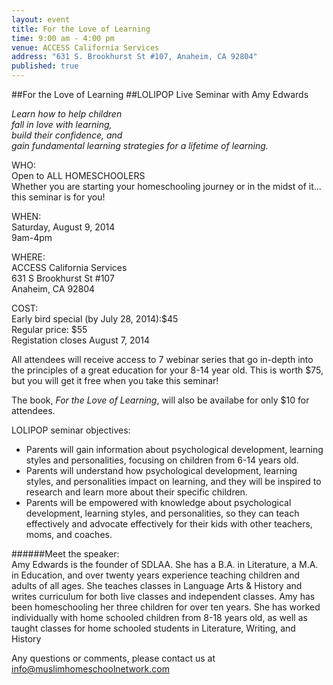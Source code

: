 ```yaml
---
layout: event
title: For the Love of Learning
time: 9:00 am - 4:00 pm
venue: ACCESS California Services
address: "631 S. Brookhurst St #107, Anaheim, CA 92804"
published: true
---
```


##For the Love of Learning
##LOLIPOP Live Seminar with Amy Edwards

_Learn how to help children  
fall in love with learning,   
build their confidence, and  
gain fundamental learning strategies for a lifetime of learning._
 
WHO:  
Open to ALL HOMESCHOOLERS  
Whether you are starting your homeschooling journey or in the midst of it... this seminar is for you!
 
WHEN:  
Saturday, August 9, 2014  
9am-4pm 
 
WHERE:  
ACCESS California Services  
631 S Brookhurst St #107  
Anaheim, CA 92804

COST:  
Early bird special (by July 28, 2014):$45  
Regular price: $55  
Registation closes August 7, 2014

All attendees will receive access to 7 webinar series that go in-depth into the principles of a great education for your 8-14 year old. This is worth $75, but you will get it free when you take this seminar!

The book, _For the Love of Learning_, will also be availabe for only $10 for attendees.


LOLIPOP seminar objectives:

* Parents will gain information about psychological development, learning styles and personalities, focusing on children from 6-14 years old.
* Parents will understand how psychological development, learning styles, and personalities impact on learning, and they will be inspired to research and learn more about their specific children. 
* Parents will be empowered with knowledge about psychological development, learning styles, and personalities, so they can teach effectively and advocate effectively for their kids with other teachers, moms, and coaches.

######Meet the speaker:  
Amy Edwards is the founder of SDLAA. She has a B.A. in Literature, a M.A. in Education,  and over twenty years experience teaching children and adults of all ages. She teaches classes in Language Arts & History and writes curriculum for both live classes and independent classes. Amy has been homeschooling her three children for over ten years. She has worked individually with home schooled children from 8-18 years old, as well as taught classes for home schooled students in Literature, Writing, and History
 
Any questions or comments, please contact us at info@muslimhomeschoolnetwork.com

<script type="text/javascript" src="http://form.jotformpro.com/jsform/41646743449968"></script>
